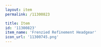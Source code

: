 ```yaml
---
layout: item
permalink: /11300823

title: Item
id: '11300823'
item_name: 'Frenzied Refinement Headgear'
icon_url: '11300745.png'
---
```


